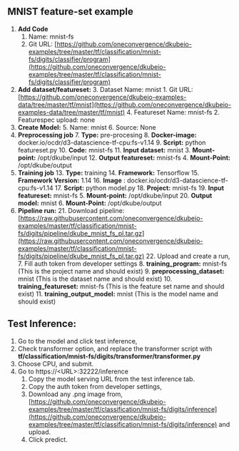 ## **MNIST feature-set example**



1. **Add Code**
    1. Name: mnist-fs
    2. Git URL: [https://github.com/oneconvergence/dkubeio-examples/tree/master/tf/classification/mnist-fs/digits/classifier/program](https://github.com/oneconvergence/dkubeio-examples/tree/master/tf/classification/mnist-fs/digits/classifier/program) 
2. **Add dataset/featureset:**
    3. Dataset Name: mnist
        1. Git URL: [https://github.com/oneconvergence/dkubeio-examples-data/tree/master/tf/mnist](https://github.com/oneconvergence/dkubeio-examples-data/tree/master/tf/mnist) 
    4. Featureset Name: mnist-fs
        2. Featurespec upload: none
3. **Create Model:**
    5. Name: mnist
    6. Source: None
4. **Preprocessing job**
    7. **Type:** pre-procesing
    8. **Docker-image:** docker.io/ocdr/d3-datascience-tf-cpu:fs-v1.14
    9. **Script:** python featureset.py
    10. **Code:** mnist-fs
    11. **Input dataset:** mnist
        3. **Mount-point:** /opt/dkube/input
    12. **Output featureset:** mnist-fs
        4. **Mount-Point:** /opt/dkube/output
5. **Training job**
    13. **Type:** training
    14. **Framework:** Tensorflow
    15. **Framework Version:** 1.14
    16. **Image** : docker.io/ocdr/d3-datascience-tf-cpu:fs-v1.14
    17. **Script:** python model.py
    18. **Project:** mnist-fs
    19. **Input featureset:** mnist-fs
        5. **Mount-point:** /opt/dkube/input
    20. **Output model:** mnist
        6. **Mount-Point:** /opt/dkube/output
6. **Pipeline run:**
    21. Download pipeline: [https://raw.githubusercontent.com/oneconvergence/dkubeio-examples/master/tf/classification/mnist-fs/digits/pipeline/dkube_mnist_fs_pl.tar.gz](https://raw.githubusercontent.com/oneconvergence/dkubeio-examples/master/tf/classification/mnist-fs/digits/pipeline/dkube_mnist_fs_pl.tar.gz) 
    22. Upload and create a run, 
        7. Fill auth token from developer settings
        8. **training_program:** mnist-fs (This is the project name and should exist)
        9. **preprocessing_dataset:** mnist (This is the dataset name and should exist)
        10. **training_featureset:** mnist-fs  (This is the feature set name and should exist)
        11. **training_output_model:** mnist (This is the model name and should exist)


## **Test Inference:**



1. Go to the model and click test inference,
2. Check transformer option, and replace the transformer script with **tf/classification/mnist-fs/digits/transformer/transformer.py**
3. Choose CPU, and submit.
4. Go to https://&lt;URL>:32222/inference
    1. Copy the model serving URL from the test inference tab.
    2. Copy the auth token from developer settings, 
    3. Download any .png image from, [https://github.com/oneconvergence/dkubeio-examples/tree/master/tf/classification/mnist-fs/digits/inference](https://github.com/oneconvergence/dkubeio-examples/tree/master/tf/classification/mnist-fs/digits/inference) and upload.
    4. Click predict.
